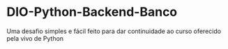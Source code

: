 # DIO-Python-Backend-Banco
Uma desafio simples e fácil feito para dar continuidade ao curso oferecido pela vivo de Python
